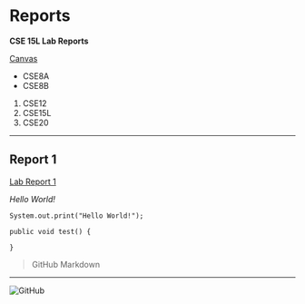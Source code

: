 # Reports

**CSE 15L Lab Reports**

[Canvas](https://canvas.ucsd.edu)

* CSE8A
* CSE8B

1. CSE12
2. CSE15L
3. CSE20

---
## Report 1

[Lab Report 1](https://daniel-p-arevalo.github.io/cse15l-lab-reports/lab-report-1-week-2.html)

_Hello World!_

`System.out.print("Hello World!");`

```
public void test() {

}
```

> GitHub
> Markdown

---

![GitHub](https://aidanfinn.com/wp-content/uploads/2022/01/GitHub-logo.png)
